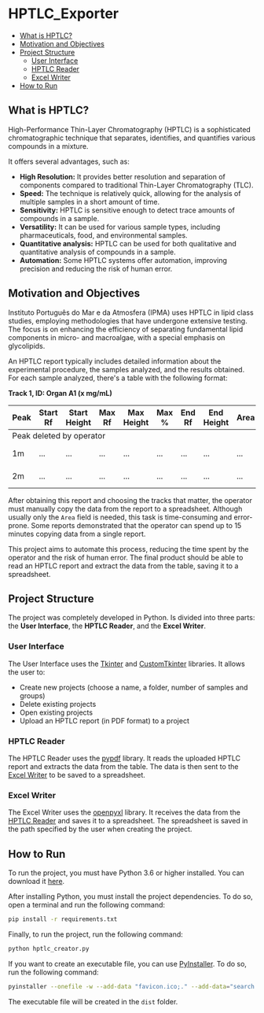 # HPTLC_Exporter

- [What is HPTLC?](#what-is-hptlc)
- [Motivation and Objectives](#motivation-and-objectives)
- [Project Structure](#project-structure)
    - [User Interface](#user-interface)
    - [HPTLC Reader](#hptlc-reader)  
    - [Excel Writer](#excel-writer)
- [How to Run](#how-to-run)

## What is HPTLC?
High-Performance Thin-Layer Chromatography (HPTLC) is a sophisticated chromatographic technique that separates, identifies, and quantifies various compounds in a mixture.

It offers several advantages, such as:
 - **High Resolution:** It provides better resolution and separation of components compared to traditional Thin-Layer Chromatography (TLC).
 - **Speed:** The technique is relatively quick, allowing for the analysis of multiple samples in a short amount of time.
 - **Sensitivity:** HPTLC is sensitive enough to detect trace amounts of compounds in a sample.
 - **Versatility:** It can be used for various sample types, including pharmaceuticals, food, and environmental samples.
 - **Quantitative analysis:** HPTLC can be used for both qualitative and quantitative analysis of compounds in a sample.
 - **Automation:** Some HPTLC systems offer automation, improving precision and reducing the risk of human error.

## Motivation and Objectives
Instituto Português do Mar e da Atmosfera (IPMA) uses HPTLC in lipid class studies, employing methodologies that have undergone extensive testing. The focus is on enhancing the efficiency of separating fundamental lipid components in micro- and macroalgae, with a special emphasis on glycolipids.

An HPTLC report typically includes detailed information about the experimental procedure, the samples analyzed, and the results obtained. For each sample analyzed, there's a table with the following format:

**Track 1, ID: Organ A1 (x mg/mL)**
<table>
  <thead>
    <tr>
      <th>Peak</th>
      <th>Start Rf</th>
      <th>Start Height</th>
      <th>Max Rf</th>
      <th>Max Height</th>
      <th>Max %</th>
      <th>End Rf</th>
      <th>End Height</th>
      <th>Area</th>
      <th>Area %</th>
      <th>Assigned Substance</th>
    </tr>
  </thead>
  <tbody>
    <tr>
      <td colspan=11>Peak deleted by operator</td>
    </tr>
    <tr>
        <td>1m</td>
        <td>...</td>
        <td>...</td>
        <td>...</td>
        <td>...</td>
        <td>...</td>
        <td>...</td>
        <td>...</td>
        <td>...</td>
        <td>...</td>
        <td>Substance 1</td>
    </tr>
    <tr>
        <td>2m</td>
        <td>...</td>
        <td>...</td>
        <td>...</td>
        <td>...</td>
        <td>...</td>
        <td>...</td>
        <td>...</td>
        <td>...</td>
        <td>...</td>
        <td>Substance 2</td>
    </tr>
  </tbody>
</table>

After obtaining this report and choosing the tracks that matter, the operator must manually copy the data from the report to a spreadsheet. Although usually only the `Area` field is needed, this task is time-consuming and error-prone. Some reports demonstrated that the operator can spend up to 15 minutes copying data from a single report.

This project aims to automate this process, reducing the time spent by the operator and the risk of human error. The final product should be able to read an HPTLC report and extract the data from the table, saving it to a spreadsheet.

## Project Structure
The project was completely developed in Python. Is divided into three parts: the **User Interface**, the **HPTLC Reader**, and the **Excel Writer**.

### User Interface
The User Interface uses the [Tkinter](https://docs.python.org/3/library/tkinter.html) and [CustomTkinter](https://pypi.org/project/customtkinter/) libraries. It allows the user to:

- Create new projects (choose a name, a folder, number of samples and groups)
- Delete existing projects
- Open existing projects
- Upload an HPTLC report (in PDF format) to a project

### HPTLC Reader
The HPTLC Reader uses the [pypdf](https://pypi.org/project/pypdf/) library. It reads the uploaded HPTLC report and extracts the data from the table. The data is then sent to the [Excel Writer](#excel-writer) to be saved to a spreadsheet.

### Excel Writer
The Excel Writer uses the [openpyxl](https://pypi.org/project/openpyxl/) library. It receives the data from the [HPTLC Reader](#hptlc-reader) and saves it to a spreadsheet. The spreadsheet is saved in the path specified by the user when creating the project.

## How to Run
To run the project, you must have Python 3.6 or higher installed. You can download it [here](https://www.python.org/downloads/).

After installing Python, you must install the project dependencies. To do so, open a terminal and run the following command:

```bash
pip install -r requirements.txt
```

Finally, to run the project, run the following command:

```bash
python hptlc_creator.py
```

If you want to create an executable file, you can use [PyInstaller](https://www.pyinstaller.org/). To do so, run the following command:

```bash
pyinstaller --onefile -w --add-data "favicon.ico;." --add-data="search.png;." --icon="favicon.ico" hptlc_creator.py
```

The executable file will be created in the `dist` folder.
